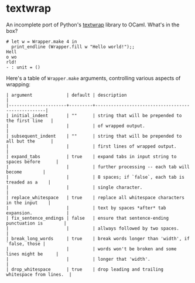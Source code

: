 textwrap
========

An incomplete port of Python's [textwrap](docs.python.org/library/textwrap)
library to OCaml. What's in the box?

    # let w = Wrapper.make 4 in
      print_endline (Wrapper.fill w "Hello world!");;
    Hell
    o wo
    rld!
    - : unit = ()

Here's a table of `Wrapper.make` arguments, controlling various aspects
of wrapping:

```
| argument             | default | description                                       |
|----------------------+---------+---------------------------------------------------|
| initial_indent       | ""      | string that will be prepended to the first line   |
|                      |         | of wrapped output.                                |
| subsequent_indent    | ""      | string that will be prepended to all but the      |
|                      |         | first lines of wrapped output.                    |
| expand_tabs          | true    | expand tabs in input string to spaces before      |
|                      |         | further processing -- each tab will become        |
|                      |         | 8 spaces; if `false`, each tab is treaded as a    |
|                      |         | single character.                                 |
| replace_whitespace   | true    | replace all whitespace characters in the input    |
|                      |         | text by spaces *after* tab expansion.             |
| fix_sentence_endings | false   | ensure that sentence-ending punctuation is        |
|                      |         | allways followed by two spaces.                   |
| break_long_words     | true    | break words longer than 'width', if `false, those |
|                      |         | words won't be broken and some lines might be     |
|                      |         | longer that 'width'.                              |
| drop_whitespace      | true    | drop leading and trailing whitespace from lines.  |
```
